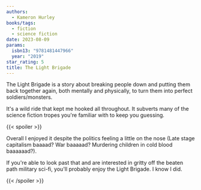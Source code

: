 ```yaml
---
authors:
  - Kameron Hurley
books/tags:
  - fiction
  - science fiction
date: 2023-08-09
params:
  isbn13: "9781481447966"
  year: "2019"
star_rating: 5
title: The Light Brigade
---
```


The Light Brigade is a story about breaking people down and putting them back together again, both mentally and physically, to turn them into perfect soldiers/monsters.

It's a wild ride that kept me hooked all throughout. It subverts many of the science fiction tropes you're familiar with to keep you guessing.

<!--more-->

{{< spoiler >}}

Overall I enjoyed it despite the politics feeling a little on the nose (Late stage capitalism baaaad? War baaaaad? Murdering children in cold blood baaaaaad?).

If you're able to look past that and are interested in gritty off the beaten path military sci-fi, you'll probably enjoy the Light Brigade. I know I did.

{{< /spoiler >}}
